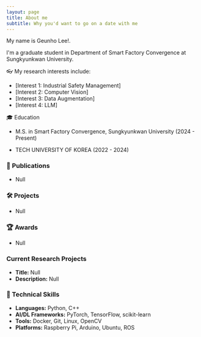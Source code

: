 ```yaml
---
layout: page
title: About me
subtitle: Why you'd want to go on a date with me
---
```


My name is Geunho Lee!.  

I'm a graduate student in Department of Smart Factory Convergence at Sungkyunkwan University.

👓 My research interests include:

- [Interest 1: Industrial Safety Management]
- [Interest 2: Computer Vision]
- [Interest 3: Data Augmentation]
- [Interest 4: LLM]

🎓 Education
- M.S. in Smart Factory Convergence, Sungkyunkwan University (2024 - Present)

- TECH UNIVERSITY OF KOREA (2022 - 2024)

### 📝 Publications
- Null

### 🛠️ Projects
- Null

### 🏆 Awards
- Null

### Current Research Projects
- **Title:** Null
- **Description:** Null

### 🔧 Technical Skills

- **Languages:** Python, C++
- **AI/DL Frameworks:** PyTorch, TensorFlow, scikit-learn  
- **Tools:** Docker, Git, Linux, OpenCV  
- **Platforms:** Raspberry Pi, Arduino, Ubuntu, ROS
